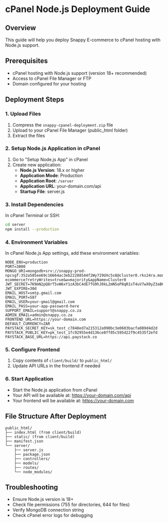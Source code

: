 # cPanel Node.js Deployment Guide

## Overview
This guide will help you deploy Snappy E-commerce to cPanel hosting with Node.js support.

## Prerequisites
- cPanel hosting with Node.js support (version 18+ recommended)
- Access to cPanel File Manager or FTP
- Domain configured for your hosting

## Deployment Steps

### 1. Upload Files
1. Compress the `snappy-cpanel-deployment.zip` file
2. Upload to your cPanel File Manager (public_html folder)
3. Extract the files

### 2. Setup Node.js Application in cPanel
1. Go to "Setup Node.js App" in cPanel
2. Create new application:
   - **Node.js Version**: 18.x or higher
   - **Application Mode**: Production
   - **Application Root**: `/server`
   - **Application URL**: your-domain.com/api
   - **Startup File**: server.js

### 3. Install Dependencies
In cPanel Terminal or SSH:
```bash
cd server
npm install --production
```

### 4. Environment Variables
In cPanel Node.js App settings, add these environment variables:
```
NODE_ENV=production
PORT=3000
MONGO_URI=mongodb+srv://snappy-prod-npcsgf:352a585ee69c16664ac3eb22288544f2Wy7I9UXc5s8@cluster0.rks24ra.mongodb.net/snappy-ecommerce?retryWrites=true&w=majority&appName=Cluster0
JWT_SECRET=7K9mN2pQ8rT5vW6xY1zA3bC4dE7fG9hJ0kL2mN5oP8qR1sT4uV7wX0yZ3aB6cD9eF2gH0iJ3kL6nO9pQ2rS
JWT_EXPIRE=30d
EMAIL_HOST=smtp.gmail.com
EMAIL_PORT=587
EMAIL_USER=your-gmail@gmail.com
EMAIL_PASS=your-app-password-here
SUPPORT_EMAIL=support@snappy.co.za
ADMIN_EMAIL=admin@snappy.co.za
FRONTEND_URL=https://your-domain.com
DEFAULT_CURRENCY=ZAR
PAYSTACK_SECRET_KEY=sk_test_c7848ed7a215312a990bc3e0603bacfa089d4d2d
PAYSTACK_PUBLIC_KEY=pk_test_1fc92955e4d136ce8ff05c595d22f9c4535f2efd
PAYSTACK_BASE_URL=https://api.paystack.co
```

### 5. Configure Frontend
1. Copy contents of `client/build/` to `public_html/`
2. Update API URLs in the frontend if needed

### 6. Start Application
- Start the Node.js application from cPanel
- Your API will be available at: https://your-domain.com/api
- Your frontend will be available at: https://your-domain.com

## File Structure After Deployment
```
public_html/
├── index.html (from client/build)
├── static/ (from client/build)
├── manifest.json
└── server/
    ├── server.js
    ├── package.json
    ├── controllers/
    ├── models/
    ├── routes/
    └── node_modules/
```

## Troubleshooting
- Ensure Node.js version is 18+
- Check file permissions (755 for directories, 644 for files)
- Verify MongoDB connection string
- Check cPanel error logs for debugging
